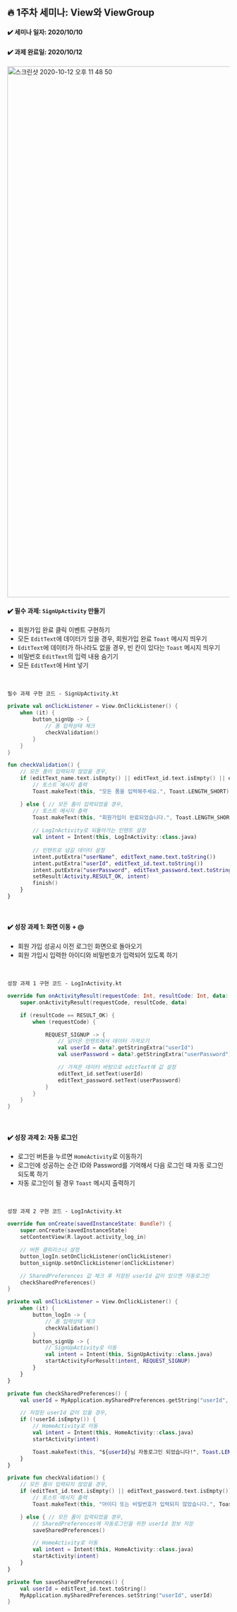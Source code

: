## :fire: 1주차 세미나: View와 ViewGroup
#### :heavy_check_mark: 세미나 일자: 2020/10/10
#### :heavy_check_mark: 과제 완료일: 2020/10/12
<img width="1200" alt="스크린샷 2020-10-12 오후 11 48 50" src="https://user-images.githubusercontent.com/47806943/95760069-8ac2d300-0ce5-11eb-8e99-eeed98e8ea8d.png">

#### :heavy_check_mark: 필수 과제: `SignUpActivity` 만들기
* 회원가입 완료 클릭 이벤트 구현하기
* 모든 `EditText`에 데이터가 있을 경우, 회원가입 완료 `Toast` 메시지 띄우기
* `EditText`에 데이터가 하나라도 없을 경우, 빈 칸이 있다는 `Toast` 메시지 띄우기
* 비밀번호 `EditText`의 입력 내용 숨기기
* 모든 `EditText`에 Hint 넣기
<br>

`필수 과제 구현 코드 - SignUpActivity.kt`
```kotlin
private val onClickListener = View.OnClickListener() {
    when (it) {
        button_signUp -> {
            // 폼 입력상태 체크
            checkValidation()
        }
    }
}

fun checkValidation() {
    // 모든 폼이 입력되지 않았을 경우,
    if (editText_name.text.isEmpty() || editText_id.text.isEmpty() || editText_password.text.isEmpty()) {
        // 토스트 메시지 츨력
        Toast.makeText(this, "모든 폼을 입력해주세요.", Toast.LENGTH_SHORT).show()

    } else { // 모든 폼이 입력되었을 경우,
        // 토스트 메시지 츨력
        Toast.makeText(this, "회원가입이 완료되었습니다.", Toast.LENGTH_SHORT).show()
        
        // LogInActivity로 되돌아가는 인텐트 설정
        val intent = Intent(this, LogInActivity::class.java)
        
        // 인텐트로 넘길 데이터 설정
        intent.putExtra("userName", editText_name.text.toString())
        intent.putExtra("userId", editText_id.text.toString())
        intent.putExtra("userPassword", editText_password.text.toString())
        setResult(Activity.RESULT_OK, intent)
        finish()
    }
}
```
<br>

#### :heavy_check_mark: 성장 과제 1: 화면 이동 + @
* 회원 가입 성공시 이전 로그인 화면으로 돌아오기
* 회원 가입시 입력한 아이디와 비밀번호가 입력되어 있도록 하기
<br>

`성장 과제 1 구현 코드 - LogInActivity.kt`
```kotlin
override fun onActivityResult(requestCode: Int, resultCode: Int, data: Intent?) {
    super.onActivityResult(requestCode, resultCode, data)

    if (resultCode == RESULT_OK) {
        when (requestCode) {

            REQUEST_SIGNUP -> {
                // 넘어온 인텐트에서 데이터 가져오기
                val userId = data?.getStringExtra("userId")
                val userPassword = data?.getStringExtra("userPassword")

                // 가져온 데이터 바탕으로 editText에 값 설정
                editText_id.setText(userId)
                editText_password.setText(userPassword)
            }
        }
    }
}
```
<br>

#### :heavy_check_mark: 성장 과제 2: 자동 로그인
* 로그인 버튼을 누르면 `HomeActivity`로 이동하기
* 로그인에 성공하는 순간 ID와 Password를 기억해서 다음 로그인 때 자동 로그인 되도록 하기
* 자동 로그인이 될 경우 `Toast` 메시지 출력하기
<br>

`성장 과제 2 구현 코드 - LogInActivity.kt`
```kotlin
override fun onCreate(savedInstanceState: Bundle?) {
    super.onCreate(savedInstanceState)
    setContentView(R.layout.activity_log_in)

    // 버튼 클릭리스너 설정
    button_logIn.setOnClickListener(onClickListener)
    button_signUp.setOnClickListener(onClickListener)

    // SharedPreferences 값 체크 후 저장된 userId 값이 있으면 자동로그인
    checkSharedPreferences()
}

private val onClickListener = View.OnClickListener() {
    when (it) {
        button_logIn -> {
            // 폼 입력상태 체크
            checkValidation()
        }
        button_signUp -> {
            // SignUpActivity로 이동
            val intent = Intent(this, SignUpActivity::class.java)
            startActivityForResult(intent, REQUEST_SIGNUP)
        }
    }
}

private fun checkSharedPreferences() {
    val userId = MyApplication.mySharedPreferences.getString("userId", "")

    // 저장된 userId 값이 있을 경우,
    if (!userId.isEmpty()) {
        // HomeActivity로 이동
        val intent = Intent(this, HomeActivity::class.java)
        startActivity(intent)

        Toast.makeText(this, "${userId}님 자동로그인 되었습니다!", Toast.LENGTH_SHORT).show()
    }
}

private fun checkValidation() {
    // 모든 폼이 입력되지 않았을 경우,
    if (editText_id.text.isEmpty() || editText_password.text.isEmpty()) {
        // 토스트 메시지 출력
        Toast.makeText(this, "아이디 또는 비밀번호가 입력되지 않았습니다.", Toast.LENGTH_SHORT).show()

    } else { // 모든 폼이 입력되었을 경우,
        // SharedPreferences에 자동로그인을 위한 userId 정보 저장
        saveSharedPreferences()

        // HomeActivity로 이동
        val intent = Intent(this, HomeActivity::class.java)
        startActivity(intent)
    }
}

private fun saveSharedPreferences() {
    val userId = editText_id.text.toString()
    MyApplication.mySharedPreferences.setString("userId", userId)
}
```
<br>
